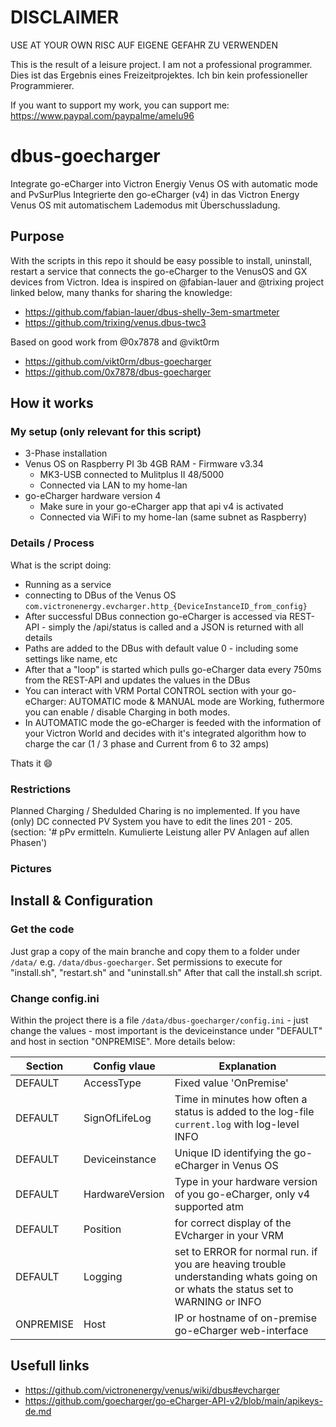 # DISCLAIMER
USE AT YOUR OWN RISC
AUF EIGENE GEFAHR ZU VERWENDEN

This is the result of a leisure project. I am not a professional programmer.
Dies ist das Ergebnis eines Freizeitprojektes. Ich bin kein professioneller Programmierer.


If you want to support my work, you can support me: https://www.paypal.com/paypalme/amelu96



# dbus-goecharger
Integrate go-eCharger into Victron Energiy Venus OS with automatic mode and PvSurPlus
Integrierte den go-eCharger (v4) in das Victron Energy Venus OS mit automatischem Lademodus mit Überschussladung.

## Purpose
With the scripts in this repo it should be easy possible to install, uninstall, restart a service that connects the go-eCharger to the VenusOS and GX devices from Victron.
Idea is inspired on @fabian-lauer and @trixing project linked below, many thanks for sharing the knowledge:
- https://github.com/fabian-lauer/dbus-shelly-3em-smartmeter
- https://github.com/trixing/venus.dbus-twc3

Based on good work from @0x7878 and @vikt0rm
- https://github.com/vikt0rm/dbus-goecharger
- https://github.com/0x7878/dbus-goecharger

## How it works
### My setup (only relevant for this script)
- 3-Phase installation
- Venus OS on Raspberry PI 3b 4GB RAM - Firmware v3.34
  - MK3-USB connected to Mulitplus II 48/5000
  - Connected via LAN to my home-lan
- go-eCharger hardware version 4
  - Make sure in your go-eCharger app that api v4 is activated
  - Connected via WiFi to my home-lan (same subnet as Raspberry)

### Details / Process
What is the script doing:
- Running as a service
- connecting to DBus of the Venus OS `com.victronenergy.evcharger.http_{DeviceInstanceID_from_config}`
- After successful DBus connection go-eCharger is accessed via REST-API - simply the /api/status is called and a JSON is returned with all details
- Paths are added to the DBus with default value 0 - including some settings like name, etc
- After that a "loop" is started which pulls go-eCharger data every 750ms from the REST-API and updates the values in the DBus
- You can interact with VRM Portal CONTROL section with your go-eCharger: AUTOMATIC mode & MANUAL mode are Working, futhermore you can enable / disable Charging in both modes.
- In AUTOMATIC mode the go-eCharger is feeded with the information of your Victron World and decides with it's integrated algorithm how to charge the car (1 / 3 phase and Current from 6 to 32 amps)

Thats it 😄

### Restrictions
Planned Charging / Shedulded Charing is no implemented.
If you have (only) DC connected PV System you have to edit the lines 201 - 205. (section: '# pPv ermitteln. Kumulierte Leistung aller PV Anlagen auf allen Phasen')


### Pictures


## Install & Configuration
### Get the code
Just grap a copy of the main branche and copy them to a folder under `/data/` e.g. `/data/dbus-goecharger`.
Set permissions to execute for "install.sh", "restart.sh" and "uninstall.sh"
After that call the install.sh script.


### Change config.ini
Within the project there is a file `/data/dbus-goecharger/config.ini` - just change the values - most important is the deviceinstance under "DEFAULT" and host in section "ONPREMISE". More details below:

| Section  | Config vlaue | Explanation |
| ------------- | ------------- | ------------- |
| DEFAULT  | AccessType | Fixed value 'OnPremise' |
| DEFAULT  | SignOfLifeLog  | Time in minutes how often a status is added to the log-file `current.log` with log-level INFO |
| DEFAULT  | Deviceinstance | Unique ID identifying the go-eCharger in Venus OS |
| DEFAULT  | HardwareVersion | Type in your hardware version of you go-eCharger, only v4 supported atm |
| DEFAULT  | Position | for correct display of the EVcharger in your VRM
| DEFAULT  | Logging | set to ERROR for normal run. if you are heaving trouble understanding whats going on or whats the status set to WARNING or INFO
| ONPREMISE  | Host | IP or hostname of on-premise go-eCharger web-interface |


## Usefull links
- https://github.com/victronenergy/venus/wiki/dbus#evcharger
- https://github.com/goecharger/go-eCharger-API-v2/blob/main/apikeys-de.md


